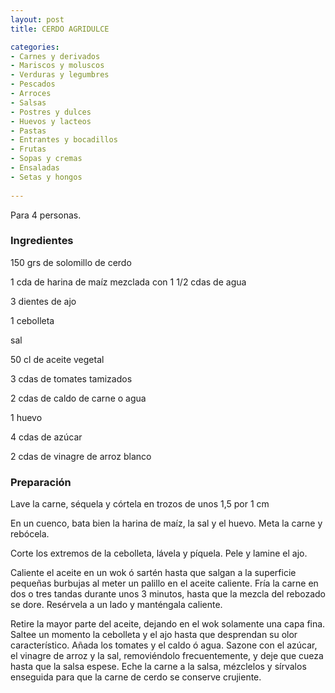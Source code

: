 ```yaml
---
layout: post
title: CERDO AGRIDULCE

categories:
- Carnes y derivados
- Mariscos y moluscos
- Verduras y legumbres
- Pescados
- Arroces
- Salsas
- Postres y dulces
- Huevos y lacteos
- Pastas
- Entrantes y bocadillos
- Frutas
- Sopas y cremas
- Ensaladas
- Setas y hongos
 
---
```

Para 4 personas.

<h3>Ingredientes</h3>

150 grs de solomillo de cerdo

1 cda de harina de maíz mezclada con 1 1/2 cdas de agua

3 dientes de ajo

1 cebolleta

sal

50 cl de aceite vegetal

3 cdas de tomates tamizados

2 cdas de caldo de carne o agua

1 huevo

4 cdas de azúcar

2 cdas de vinagre de arroz blanco

<h3>Preparación</h3>

Lave la carne, séquela y córtela en trozos de unos 1,5 por 1 cm

En un cuenco, bata bien la harina de maíz, la sal y el huevo. Meta la carne y rebócela.

Corte los extremos de la cebolleta, lávela y píquela. Pele y lamine el ajo.

Caliente el aceite en un wok ó sartén hasta que salgan a la superficie pequeñas burbujas al meter un palillo en el aceite caliente. Fría la carne en dos o tres tandas durante unos 3 minutos, hasta que la mezcla del rebozado se dore. Resérvela a un lado y manténgala caliente.

Retire la mayor parte del aceite, dejando en el wok solamente una capa fina. Saltee un momento la cebolleta y el ajo hasta que desprendan su olor característico. Añada los tomates y el caldo ó agua. Sazone con el azúcar, el vinagre de arroz y la sal, removiéndolo frecuentemente, y deje que cueza hasta que la salsa espese. Eche la carne a la salsa, mézclelos y sírvalos enseguida para que la carne de cerdo se conserve crujiente.

